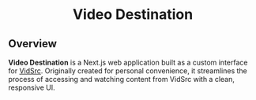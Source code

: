 <div align="center">
<h1>Video Destination</h1>
</div>

## Overview

**Video Destination** is a Next.js web application built as a custom interface for [VidSrc](https://vidsrc.xyz). Originally created for personal convenience, it streamlines the process of accessing and watching content from VidSrc with a clean, responsive UI.

